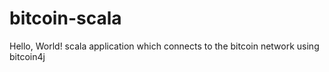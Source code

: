 bitcoin-scala
=============
Hello, World! scala application which connects to the bitcoin network using bitcoin4j 
